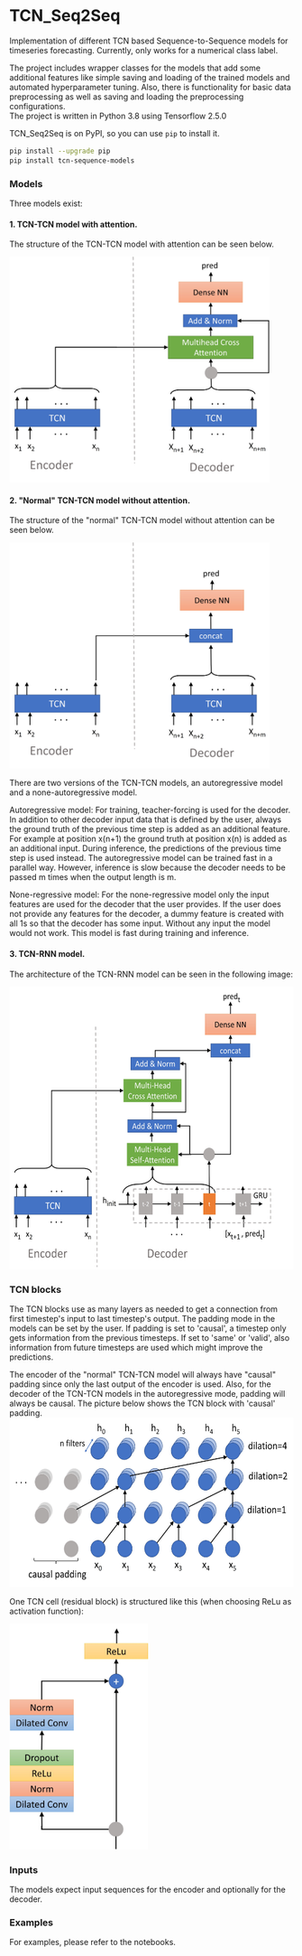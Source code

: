 # TCN_Seq2Seq
Implementation of different TCN based Sequence-to-Sequence models for timeseries 
forecasting. Currently, only works for a numerical class label.

The project includes wrapper classes for the models that add some additional 
features like simple saving and loading of the trained models and automated 
hyperparameter tuning. Also, there is functionality for basic data preprocessing 
as well as saving and loading the preprocessing configurations.  
The project is written in Python 3.8 using Tensorflow 2.5.0

TCN_Seq2Seq is on PyPI, so you can use `pip` to install it.

```bash
pip install --upgrade pip
pip install tcn-sequence-models
```

### Models
Three models exist:
#### 1. TCN-TCN model with attention. 

The structure of the TCN-TCN model with attention can be seen below.

<img src="./images/TCN-TCN_attention.jpg" alt="drawing" height="400">


#### 2. "Normal" TCN-TCN model without attention. 

The structure of the "normal" TCN-TCN model without attention can be seen below.

<img src="./images/TCN-TCN_normal.jpg" alt="drawing" height="400">


There are two versions of the TCN-TCN models, an autoregressive model and a 
none-autoregressive model.

Autoregressive model:
For training, teacher-forcing is used for the decoder. In addition to other decoder 
input data that is defined by the user, always the ground truth of the previous time 
step is added as an additional feature. For example at position x(n+1) the ground 
truth at position x(n) is added as an additional input.
During inference, the predictions of the previous time step is used instead.
The autoregressive model can be trained fast in a parallel way. However, inference 
is slow because the decoder needs to be passed m times when the output length is m.

None-regressive model:
For the none-regressive model only the input features are used for the decoder that 
the user provides. If the user does not provide any features for the decoder, a 
dummy feature is created with all 1s so that the decoder has some input. Without any 
input the model would not work. This model is fast during training and inference.




#### 3. TCN-RNN model.
The architecture of the TCN-RNN model can be seen in the following image:

<img src="./images/TCN-GRU.jpg" alt="drawing" height="500">

### TCN blocks
The TCN blocks use as many layers as needed to get a connection from first timestep's 
input to last timestep's output. The padding mode in the models can be set by the user.
If padding is set to 'causal', a timestep only gets information from the previous 
timesteps. If set to 'same' or 'valid', also information from 
future timesteps are used which might improve the predictions. 

The encoder of the "normal" TCN-TCN model will always have "causal" padding since 
only the last output of the encoder is used.
Also, for the decoder of the TCN-TCN models in the autoregressive mode, padding will 
always be causal. The picture below shows the TCN block with 'causal' padding.
<img src="./images/TCN.jpg" alt="drawing" height="300">

One TCN cell (residual block) is structured like this (when choosing ReLu as 
activation function):

<img src="./images/residual_block_relu.jpg" alt="drawing" height="400">


### Inputs
The models expect input sequences for the encoder and optionally for the decoder.

### Examples
For examples, please refer to the notebooks.

